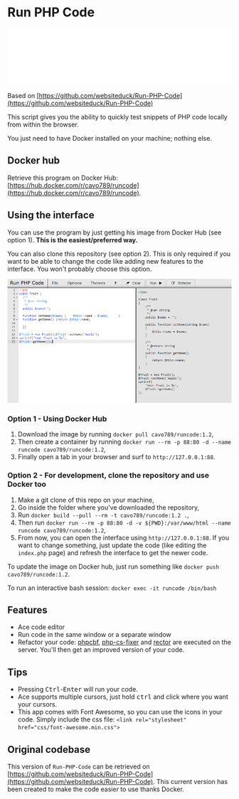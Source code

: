# Run PHP Code

![Banner](./banner.svg)

Based on [https://github.com/websiteduck/Run-PHP-Code](https://github.com/websiteduck/Run-PHP-Code)

This script gives you the ability to quickly test snippets of PHP code locally from within the browser.

You just need to have Docker installed on your machine; nothing else.

## Docker hub

Retrieve this program on Docker Hub: [https://hub.docker.com/r/cavo789/runcode](https://hub.docker.com/r/cavo789/runcode).

## Using the interface

You can use the program by just getting his image from Docker Hub (see option 1). **This is the easiest/preferred way.**

You can also clone this repository (see option 2). This is only required if you want to be able to change the code like adding new features to the interface. You won't probably choose this option.

![screenshot](./img/screenshot.png)

### Option 1 - Using Docker Hub

1. Download the image by running `docker pull cavo789/runcode:1.2`,
2. Then create a container by running `docker run --rm -p 88:80 -d --name runcode cavo789/runcode:1.2`,
3. Finally open a tab in your browser and surf to `http://127.0.0.1:88`.

### Option 2 - For development, clone the repository and use Docker too

1. Make a git clone of this repo on your machine,
2. Go inside the folder where you've downloaded the repository,
3. Run `docker build --pull --rm -t cavo789/runcode:1.2 .`,
4. Then run `docker run --rm -p 88:80 -d -v ${PWD}:/var/www/html --name runcode cavo789/runcode:1.2`,
5. From now, you can open the interface using `http://127.0.0.1:88`. If you want to change something, just update the code (like editing the `index.php` page) and refresh the interface to get the newer code.

To update the image on Docker hub, just run something like `docker push cavo789/runcode:1.2`.

To run an interactive bash session: `docker exec -it runcode /bin/bash`

## Features

* Ace code editor
* Run code in the same window or a separate window
* Refactor your code: [phpcbf](https://github.com/squizlabs/PHP_CodeSniffer/), [php-cs-fixer](https://github.com/FriendsOfPHP/PHP-CS-Fixer) and [rector](https://github.com/rectorphp/rector) are executed on the server. You'll then get an improved version of your code.

## Tips

* Pressing <kbd>Ctrl</kbd>-<kbd>Enter</kbd> will run your code.
* Ace supports multiple cursors, just hold <kbd>ctrl</kbd> and click where you want your cursors.
* This app comes with Font Awesome, so you can use the icons in your code. Simply include the css file: `<link rel="stylesheet" href="css/font-awesome.min.css">`

## Original codebase

This version of `Run-PHP-Code` can be retrieved on [https://github.com/websiteduck/Run-PHP-Code](https://github.com/websiteduck/Run-PHP-Code). This current version has been created to make the code easier to use thanks Docker.

